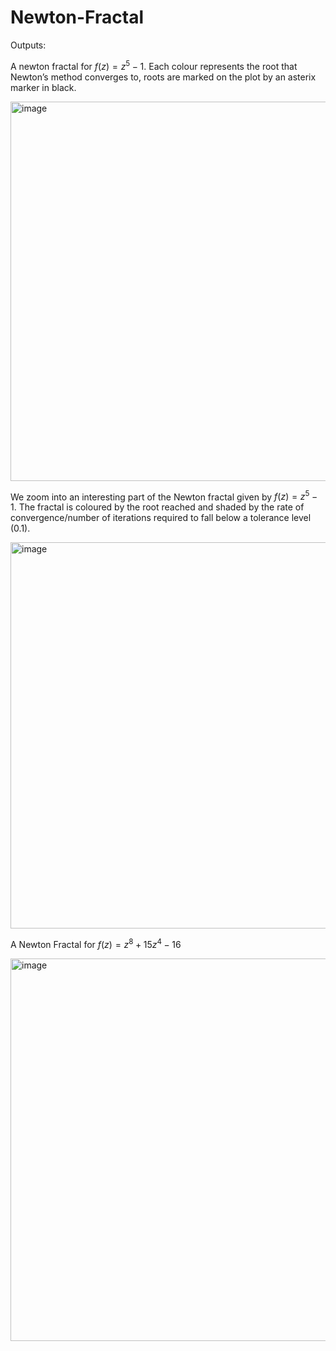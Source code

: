 # Newton-Fractal

Outputs:

A newton fractal for $f(z) = z^5 − 1$. Each colour represents the root that Newton’s method converges to, roots are marked on the plot by an asterix marker in black. 

<img width="607" alt="image" src="https://user-images.githubusercontent.com/65096232/183160611-b323112b-e2ca-40c7-b1bd-92e1bd73a109.png">

We zoom into an interesting part of the Newton fractal given by $f(z) = z^5 − 1$. The fractal is coloured by the root reached and shaded by the rate of convergence/number of iterations required to fall below a tolerance level (0.1).

<img width="618" alt="image" src="https://user-images.githubusercontent.com/65096232/183165312-6a88022b-184f-4a5a-adec-2bfa82e02835.png">

A Newton Fractal for $f(z) = z^8 + 15z^4 − 16$

<img width="612" alt="image" src="https://user-images.githubusercontent.com/65096232/183173633-49e4d499-7ff5-44c2-a8ef-7a1998472c6c.png">

